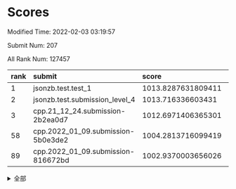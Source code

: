 # Scores

Modified Time: 2022-02-03 03:19:57

Submit Num: 207

All Rank Num: 127457

| rank |               submit               |       score        |       sigma        | pk_num |
| :--- | :--------------------------------- | :----------------- | :----------------- | :----- |
| 1    | jsonzb.test.test_1                 | 1013.8287631809411 | 0.86931243072535   | 2459   |
| 2    | jsonzb.test.submission_level_4     | 1013.716336603431  | 0.82664128365856   | 2460   |
| 3    | cpp.21_12_24.submission-2b2ea0d7   | 1012.6971406365301 | 0.7864444820769374 | 2466   |
| 58   | cpp.2022_01_09.submission-5b0e3de2 | 1004.2813716099419 | 0.7180897794721735 | 2466   |
| 89   | cpp.2022_01_09.submission-816672bd | 1002.9370003656026 | 0.727706925984436  | 2461   |


<details>
<summary>全部</summary>

| rank |                 submit                 |       score        |       sigma        | pk_num |
| :--- | :------------------------------------- | :----------------- | :----------------- | :----- |
| 1    | jsonzb.test.test_1                     | 1013.8287631809411 | 0.86931243072535   | 2459   |
| 2    | jsonzb.test.submission_level_4         | 1013.716336603431  | 0.82664128365856   | 2460   |
| 3    | cpp.21_12_24.submission-2b2ea0d7       | 1012.6971406365301 | 0.7864444820769374 | 2466   |
| 4    | gobigger.level_3.submission_level_3_2  | 1012.4035587139233 | 0.8075822709317879 | 2462   |
| 5    | gobigger.level_3.submission_level_3_35 | 1011.6657492638197 | 0.7866607640422725 | 2461   |
| 6    | gobigger.level_3.submission_level_3_28 | 1011.3129986477055 | 0.7996701873675333 | 2468   |
| 7    | gobigger.level_3.submission_level_3_29 | 1011.306392763587  | 0.7911082860302033 | 2462   |
| 8    | gobigger.level_3.submission_level_3_18 | 1011.1313621827311 | 0.8000641782782001 | 2463   |
| 9    | gobigger.level_3.submission_level_3_30 | 1010.9326448994751 | 0.775096626360743  | 2464   |
| 10   | gobigger.level_3.submission_level_3_40 | 1010.8936851681834 | 0.7833870335420741 | 2460   |
| 11   | gobigger.level_3.submission_level_3_1  | 1010.8723861832636 | 0.7747434464056818 | 2459   |
| 12   | gobigger.level_3.submission_level_3_36 | 1010.8341166107772 | 0.7549362997731256 | 2465   |
| 13   | gobigger.level_3.submission_level_3_25 | 1010.8007125549509 | 0.7621559578447128 | 2461   |
| 14   | gobigger.level_3.submission_level_3_37 | 1010.6441575457064 | 0.7879786219147895 | 2462   |
| 15   | gobigger.level_3.submission_level_3_19 | 1010.6377112600401 | 0.7594867919376838 | 2460   |
| 16   | gobigger.level_3.submission_level_3_46 | 1010.5223308320507 | 0.7686960375339691 | 2465   |
| 17   | gobigger.level_3.submission_level_3_32 | 1010.4825594498027 | 0.7841244735680261 | 2467   |
| 18   | gobigger.level_3.submission_level_3_17 | 1010.4279377306563 | 0.7720278761537248 | 2464   |
| 19   | gobigger.level_3.submission_level_3_16 | 1010.3993907314739 | 0.7731576323198288 | 2462   |
| 20   | gobigger.level_3.submission_level_3_33 | 1010.3636506304505 | 0.7561783529161424 | 2460   |
| 21   | gobigger.level_3.submission_level_3_44 | 1010.1088212876786 | 0.7416108200908266 | 2458   |
| 22   | gobigger.level_3.submission_level_3_26 | 1010.1009385657202 | 0.7630858066760972 | 2465   |
| 23   | gobigger.level_3.submission_level_3_45 | 1010.0994476938404 | 0.7686237172633502 | 2465   |
| 24   | gobigger.level_3.submission_level_3_39 | 1010.0773313469409 | 0.7615607624184642 | 2466   |
| 25   | gobigger.level_3.submission_level_3_9  | 1010.0471459529919 | 0.7661601035672412 | 2464   |
| 26   | gobigger.level_3.submission_level_3_34 | 1009.982252859896  | 0.7379764753641317 | 2461   |
| 27   | gobigger.level_3.submission_level_3_24 | 1009.9218248914017 | 0.7881248560267426 | 2462   |
| 28   | gobigger.level_3.submission_level_3_49 | 1009.8849425880979 | 0.7606688671898688 | 2457   |
| 29   | gobigger.level_3.submission_level_3_14 | 1009.8213571972627 | 0.7653289297184386 | 2463   |
| 30   | gobigger.level_3.submission_level_3_8  | 1009.7683560033737 | 0.749088759908631  | 2464   |
| 31   | gobigger.level_3.submission_level_3_13 | 1009.7623930380927 | 0.7444531152287873 | 2459   |
| 32   | gobigger.level_3.submission_level_3_0  | 1009.760420360618  | 0.7547037175332498 | 2465   |
| 33   | gobigger.level_3.submission_level_3_15 | 1009.748625234972  | 0.7769675202785795 | 2459   |
| 34   | gobigger.level_3.submission_level_3_12 | 1009.712586214196  | 0.7524727768682513 | 2463   |
| 35   | gobigger.level_3.submission_level_3_7  | 1009.7073044071415 | 0.7472785292152813 | 2462   |
| 36   | gobigger.level_3.submission_level_3_47 | 1009.7005293548536 | 0.7432647549175307 | 2469   |
| 37   | gobigger.level_3.submission_level_3_23 | 1009.6792030324584 | 0.7694531014934797 | 2464   |
| 38   | gobigger.level_3.submission_level_3_22 | 1009.6080634619183 | 0.7549842834088328 | 2462   |
| 39   | gobigger.level_3.submission_level_3_11 | 1009.518069178627  | 0.742632814012736  | 2467   |
| 40   | gobigger.level_3.submission_level_3_48 | 1009.487393276397  | 0.7540781552901608 | 2467   |
| 41   | gobigger.level_3.submission_level_3_5  | 1009.4651042067508 | 0.7824718553432036 | 2462   |
| 42   | gobigger.level_3.submission_level_3_6  | 1009.4310380814783 | 0.7474146914674082 | 2459   |
| 43   | gobigger.level_3.submission_level_3_4  | 1009.3995324627613 | 0.7413782236527761 | 2465   |
| 44   | gobigger.level_3.submission_level_3_43 | 1009.2907169588295 | 0.755998549706371  | 2465   |
| 45   | gobigger.level_3.submission_level_3_27 | 1009.2499325915546 | 0.763393593546564  | 2463   |
| 46   | gobigger.level_3.submission_level_3_42 | 1009.2088565346036 | 0.7582084071988    | 2462   |
| 47   | gobigger.level_3.submission_level_3_10 | 1009.1807791318287 | 0.756069174111718  | 2463   |
| 48   | gobigger.level_3.submission_level_3_20 | 1009.1129631537333 | 0.7629019706015673 | 2464   |
| 49   | gobigger.level_3.submission_level_3_41 | 1008.7398735908405 | 0.7470877142677619 | 2461   |
| 50   | gobigger.level_3.submission_level_3_38 | 1008.6631698601207 | 0.7545817082675882 | 2460   |
| 51   | gobigger.level_3.submission_level_3_31 | 1008.3957337650937 | 0.7520823986187828 | 2464   |
| 52   | gobigger.level_3.submission_level_3_21 | 1008.0409022383446 | 0.726530685129028  | 2460   |
| 53   | gobigger.level_3.submission_level_3_3  | 1007.9633252599447 | 0.7405817509135171 | 2463   |
| 54   | gobigger.level_1.submission_level_1_32 | 1005.195180826974  | 0.73000453621533   | 2463   |
| 55   | gobigger.level_1.submission_level_1_48 | 1004.7779078441447 | 0.7275505079723964 | 2462   |
| 56   | gobigger.level_1.submission_level_1_24 | 1004.7409509287305 | 0.7226544186031928 | 2467   |
| 57   | gobigger.level_1.submission_level_1_17 | 1004.4670057063881 | 0.715706389866424  | 2462   |
| 58   | cpp.2022_01_09.submission-5b0e3de2     | 1004.2813716099419 | 0.7180897794721735 | 2466   |
| 59   | gobigger.level_1.submission_level_1_1  | 1004.0612948776374 | 0.7083533302626034 | 2462   |
| 60   | gobigger.level_1.submission_level_1_46 | 1004.0531383755831 | 0.7188285860451086 | 2460   |
| 61   | gobigger.level_1.submission_level_1_14 | 1004.0476256462512 | 0.7201431889815458 | 2466   |
| 62   | gobigger.level_1.submission_level_1_4  | 1004.033206424855  | 0.7246032721516472 | 2458   |
| 63   | gobigger.level_1.submission_level_1_41 | 1004.0244181973635 | 0.7216819098459315 | 2466   |
| 64   | gobigger.level_1.submission_level_1_31 | 1003.926246632705  | 0.7207826396313427 | 2461   |
| 65   | gobigger.level_1.submission_level_1_34 | 1003.8377352577736 | 0.7074216548643385 | 2464   |
| 66   | gobigger.level_1.submission_level_1_29 | 1003.7845181714948 | 0.7099124203553744 | 2465   |
| 67   | gobigger.level_1.submission_level_1_0  | 1003.774565786077  | 0.7233072798097364 | 2461   |
| 68   | gobigger.level_1.submission_level_1_15 | 1003.6862314459615 | 0.7250528801625069 | 2463   |
| 69   | gobigger.level_1.submission_level_1_7  | 1003.5721248180154 | 0.7125482632078676 | 2462   |
| 70   | gobigger.level_1.submission_level_1_8  | 1003.5239988364493 | 0.7104548012088077 | 2464   |
| 71   | gobigger.level_1.submission_level_1_10 | 1003.4782748401067 | 0.7191563367630212 | 2466   |
| 72   | gobigger.level_1.submission_level_1_5  | 1003.4701998268963 | 0.7119265817036691 | 2461   |
| 73   | gobigger.level_1.submission_level_1_23 | 1003.4212416653633 | 0.7214304067244262 | 2468   |
| 74   | gobigger.level_1.submission_level_1_9  | 1003.3839023358013 | 0.7222361537710976 | 2461   |
| 75   | gobigger.level_1.submission_level_1_40 | 1003.3728632586842 | 0.7206098715018262 | 2464   |
| 76   | gobigger.level_1.submission_level_1_16 | 1003.2559853655421 | 0.7270128520444019 | 2461   |
| 77   | gobigger.level_1.submission_level_1_25 | 1003.2394428871638 | 0.7188250249537337 | 2465   |
| 78   | gobigger.level_1.submission_level_1_47 | 1003.2353308765604 | 0.7131386895360369 | 2465   |
| 79   | gobigger.level_1.submission_level_1_12 | 1003.2221875147177 | 0.7184865342673052 | 2459   |
| 80   | gobigger.level_1.submission_level_1_49 | 1003.1770804177329 | 0.7194738051149091 | 2459   |
| 81   | gobigger.level_1.submission_level_1_36 | 1003.1713970883118 | 0.7125287435076991 | 2459   |
| 82   | gobigger.level_1.submission_level_1_42 | 1003.1314799229162 | 0.7150599491968116 | 2466   |
| 83   | gobigger.level_1.submission_level_1_2  | 1003.1301286373192 | 0.7227796727782501 | 2465   |
| 84   | gobigger.level_1.submission_level_1_30 | 1003.1155793472888 | 0.7213644570344661 | 2470   |
| 85   | gobigger.level_1.submission_level_1_39 | 1003.0808905486554 | 0.7269470884366896 | 2463   |
| 86   | gobigger.level_1.submission_level_1_35 | 1003.0701782323076 | 0.7267975965080502 | 2462   |
| 87   | gobigger.level_1.submission_level_1_3  | 1003.0016156894244 | 0.7159017048760067 | 2463   |
| 88   | gobigger.level_1.submission_level_1_37 | 1002.9558095657252 | 0.717617449611344  | 2459   |
| 89   | cpp.2022_01_09.submission-816672bd     | 1002.9370003656026 | 0.727706925984436  | 2461   |
| 90   | gobigger.level_1.submission_level_1_18 | 1002.8404188392784 | 0.7192786382269244 | 2461   |
| 91   | gobigger.level_1.submission_level_1_38 | 1002.8158116192038 | 0.7121210641869354 | 2456   |
| 92   | gobigger.level_1.submission_level_1_28 | 1002.6721429820371 | 0.714590538814724  | 2464   |
| 93   | gobigger.level_1.submission_level_1_11 | 1002.6205245851647 | 0.7181566689979901 | 2462   |
| 94   | gobigger.level_1.submission_level_1_20 | 1002.5767693382439 | 0.7096515780697793 | 2461   |
| 95   | gobigger.level_1.submission_level_1_44 | 1002.5255556290147 | 0.7131857423352721 | 2465   |
| 96   | gobigger.level_1.submission_level_1_27 | 1002.5037170555894 | 0.721984216214544  | 2460   |
| 97   | gobigger.level_1.submission_level_1_45 | 1002.4574574623242 | 0.7126341159739478 | 2463   |
| 98   | gobigger.level_1.submission_level_1_13 | 1002.446170149987  | 0.7133050958223573 | 2465   |
| 99   | gobigger.level_1.submission_level_1_21 | 1002.4263658236267 | 0.7175482031457736 | 2466   |
| 100  | gobigger.level_1.submission_level_1_43 | 1002.3971229499743 | 0.7215930415791797 | 2461   |
| 101  | gobigger.level_1.submission_level_1_19 | 1002.2681769559565 | 0.729178024151705  | 2460   |
| 102  | gobigger.level_1.submission_level_1_26 | 1002.1486528272117 | 0.7056202349013264 | 2468   |
| 103  | gobigger.level_1.submission_level_1_22 | 1002.0306552879414 | 0.7131848226789698 | 2466   |
| 104  | gobigger.level_1.submission_level_1_33 | 1001.7518656828357 | 0.7058681144796274 | 2463   |
| 105  | gobigger.level_1.submission_level_1_6  | 1001.7101769054551 | 0.7129957333944936 | 2462   |
| 106  | gobigger.random.submission_random_46   | 997.2818125534757  | 0.7001970257266704 | 2464   |
| 107  | gobigger.random.submission_random_12   | 996.8736788646207  | 0.7098335696143059 | 2463   |
| 108  | gobigger.random.submission_random_32   | 996.8202095592444  | 0.7042216948849929 | 2463   |
| 109  | gobigger.random.submission_random_38   | 996.7342350608544  | 0.7123375882955783 | 2463   |
| 110  | gobigger.random.submission_random_33   | 996.6346215852147  | 0.7122923258924743 | 2465   |
| 111  | gobigger.random.submission_random_21   | 996.6201881076449  | 0.7094774310196029 | 2457   |
| 112  | gobigger.random.submission_random_41   | 996.4860519899879  | 0.7205593357065062 | 2466   |
| 113  | gobigger.random.submission_random_36   | 996.4755138601432  | 0.708663909809485  | 2459   |
| 114  | gobigger.random.submission_random_5    | 996.4630363025968  | 0.7070298263812347 | 2469   |
| 115  | gobigger.random.submission_random_31   | 996.4438706251556  | 0.7100979435667565 | 2462   |
| 116  | gobigger.random.submission_random_22   | 996.4419442306495  | 0.7055816212686001 | 2463   |
| 117  | gobigger.random.submission_random_17   | 996.4204629027943  | 0.7071898583009729 | 2463   |
| 118  | gobigger.random.submission_random_45   | 996.3589411025281  | 0.6979582758901957 | 2458   |
| 119  | gobigger.random.submission_random_49   | 996.3210519177594  | 0.7112043655077801 | 2461   |
| 120  | gobigger.random.submission_random_14   | 996.3192762443744  | 0.7150876469939268 | 2464   |
| 121  | gobigger.random.submission_random_25   | 996.2796661785408  | 0.7055354215202804 | 2459   |
| 122  | gobigger.random.submission_random_9    | 996.2248221117082  | 0.7255954013876181 | 2466   |
| 123  | gobigger.random.submission_random_42   | 996.1799262440169  | 0.7256961838520982 | 2464   |
| 124  | gobigger.random.submission_random_34   | 996.1457151844689  | 0.7086741823878351 | 2460   |
| 125  | gobigger.random.submission_random_24   | 996.016639157578   | 0.7082297450726562 | 2466   |
| 126  | gobigger.random.submission_random_2    | 995.9579746485554  | 0.7054973221540816 | 2462   |
| 127  | gobigger.random.submission_random_29   | 995.9207666997054  | 0.7051512787238216 | 2464   |
| 128  | gobigger.random.submission_random_6    | 995.8729320659388  | 0.7074066832127407 | 2463   |
| 129  | gobigger.random.submission_random_10   | 995.8401569859003  | 0.7104567385374874 | 2462   |
| 130  | gobigger.random.submission_random_19   | 995.8200715635802  | 0.6995383359415469 | 2466   |
| 131  | gobigger.random.submission_random_35   | 995.7674071385125  | 0.7449412135153844 | 2465   |
| 132  | gobigger.random.submission_random_16   | 995.7441640184065  | 0.7153103233998994 | 2463   |
| 133  | gobigger.random.submission_random_30   | 995.6580214297913  | 0.7090068247685596 | 2462   |
| 134  | gobigger.random.submission_random_48   | 995.6226845397757  | 0.7060124395485047 | 2467   |
| 135  | gobigger.random.submission_random_47   | 995.6191353735519  | 0.7028204311329487 | 2465   |
| 136  | gobigger.random.submission_random_4    | 995.5588145741228  | 0.7221272823469002 | 2467   |
| 137  | gobigger.random.submission_random_8    | 995.4764946137083  | 0.7156322022048748 | 2463   |
| 138  | gobigger.random.submission_random_27   | 995.4728815481308  | 0.7157311031865912 | 2461   |
| 139  | gobigger.random.submission_random_44   | 995.4033314745601  | 0.7110725956406581 | 2463   |
| 140  | gobigger.random.submission_random_18   | 995.3752176899136  | 0.714149469662861  | 2460   |
| 141  | gobigger.random.submission_random_28   | 995.3671494158697  | 0.7079527404043575 | 2458   |
| 142  | gobigger.random.submission_random_40   | 995.3365855020775  | 0.7292043612841534 | 2465   |
| 143  | gobigger.random.submission_random_11   | 995.3259602111381  | 0.7240984405131816 | 2469   |
| 144  | gobigger.random.submission_random_23   | 995.3225149687619  | 0.7141487519943011 | 2462   |
| 145  | gobigger.random.submission_random_13   | 995.236264952412   | 0.6956302386966206 | 2463   |
| 146  | gobigger.random.submission_random_26   | 995.130469422437   | 0.7040275361704941 | 2460   |
| 147  | gobigger.random.submission_random_43   | 995.0665381591871  | 0.7123023709937472 | 2462   |
| 148  | gobigger.random.submission_random_37   | 995.0281310908978  | 0.7149100875302907 | 2464   |
| 149  | gobigger.random.submission_random_15   | 995.021235073748   | 0.7095103053422109 | 2462   |
| 150  | gobigger.random.submission_random_7    | 995.0205560654553  | 0.703802522280692  | 2463   |
| 151  | gobigger.random.submission_random_20   | 994.9572821377491  | 0.7313725454167261 | 2458   |
| 152  | gobigger.random.submission_random_1    | 994.9339031299423  | 0.7104946038624338 | 2463   |
| 153  | gobigger.random.submission_random_3    | 994.4057363435062  | 0.7216348140162617 | 2465   |
| 154  | gobigger.random.submission_random_39   | 994.3656586284841  | 0.7209029220641548 | 2463   |
| 155  | gobigger.level_2.submission_level_2_1  | 994.3226653532444  | 0.7085482815663268 | 2466   |
| 156  | gobigger.level_2.submission_level_2_31 | 994.2955132378577  | 0.7317432079728482 | 2469   |
| 157  | gobigger.random.submission_random_0    | 993.7664505639639  | 0.7329638082899457 | 2461   |
| 158  | gobigger.level_2.submission_level_2_39 | 993.517431068851   | 0.7272736873588971 | 2463   |
| 159  | gobigger.level_2.submission_level_2_11 | 993.4556399600739  | 0.7416483104995572 | 2464   |
| 160  | gobigger.level_2.submission_level_2_37 | 993.4309658553266  | 0.7376991808030474 | 2457   |
| 161  | gobigger.level_2.submission_level_2_36 | 993.1620537113457  | 0.7477997703959047 | 2461   |
| 162  | gobigger.level_2.submission_level_2_4  | 993.0790162993778  | 0.7319496401189313 | 2460   |
| 163  | gobigger.level_2.submission_level_2_8  | 993.0476540027611  | 0.7234352708803977 | 2463   |
| 164  | gobigger.level_2.submission_level_2_27 | 992.931753362789   | 0.7448359916928096 | 2469   |
| 165  | gobigger.level_2.submission_level_2_40 | 992.8827526113988  | 0.7281778853650361 | 2462   |
| 166  | gobigger.level_2.submission_level_2_23 | 992.8590023392265  | 0.742308604463512  | 2464   |
| 167  | gobigger.level_2.submission_level_2_41 | 992.8415759710734  | 0.7184932465189418 | 2462   |
| 168  | gobigger.level_2.submission_level_2_33 | 992.8039203181976  | 0.7390294445058302 | 2463   |
| 169  | gobigger.level_2.submission_level_2_10 | 992.7391319987514  | 0.73540026716985   | 2465   |
| 170  | gobigger.level_2.submission_level_2_29 | 992.7242842619409  | 0.7392981129137502 | 2465   |
| 171  | gobigger.level_2.submission_level_2_34 | 992.7132975511003  | 0.7336664367285874 | 2458   |
| 172  | gobigger.level_2.submission_level_2_30 | 992.708487664383   | 0.738607682386436  | 2463   |
| 173  | gobigger.level_2.submission_level_2_26 | 992.5837874789042  | 0.7156254237734876 | 2463   |
| 174  | gobigger.level_2.submission_level_2_20 | 992.5550268137597  | 0.7367185595232943 | 2461   |
| 175  | gobigger.level_2.submission_level_2_5  | 992.5465709261297  | 0.7210751765723267 | 2458   |
| 176  | gobigger.level_2.submission_level_2_0  | 992.5267131574963  | 0.7450324383020266 | 2468   |
| 177  | gobigger.level_2.submission_level_2_24 | 992.525045845003   | 0.743656383774185  | 2467   |
| 178  | gobigger.level_2.submission_level_2_16 | 992.5046082497483  | 0.7416569133879535 | 2464   |
| 179  | gobigger.level_2.submission_level_2_14 | 992.4423161130106  | 0.7361279463884467 | 2470   |
| 180  | gobigger.level_2.submission_level_2_9  | 992.3803729200617  | 0.7514968238678024 | 2461   |
| 181  | gobigger.level_2.submission_level_2_6  | 992.264282766089   | 0.7290396379332443 | 2463   |
| 182  | gobigger.level_2.submission_level_2_2  | 992.1234079866374  | 0.7420599778485708 | 2461   |
| 183  | gobigger.level_2.submission_level_2_45 | 992.1037725521023  | 0.744466236559279  | 2462   |
| 184  | gobigger.level_2.submission_level_2_7  | 992.0846289514201  | 0.7379635914610005 | 2459   |
| 185  | gobigger.level_2.submission_level_2_19 | 991.981426019208   | 0.7256193624709474 | 2462   |
| 186  | gobigger.level_2.submission_level_2_15 | 991.9634891545836  | 0.7477642324195843 | 2455   |
| 187  | gobigger.level_2.submission_level_2_48 | 991.9533658452422  | 0.7548108496676342 | 2463   |
| 188  | gobigger.level_2.submission_level_2_35 | 991.9463936646151  | 0.7470997194554174 | 2466   |
| 189  | gobigger.level_2.submission_level_2_44 | 991.8485142713793  | 0.7557115196658802 | 2461   |
| 190  | gobigger.level_2.submission_level_2_21 | 991.7116121280634  | 0.7451397270210083 | 2462   |
| 191  | gobigger.level_2.submission_level_2_28 | 991.6637803510661  | 0.7477162154352218 | 2464   |
| 192  | gobigger.level_2.submission_level_2_22 | 991.6124741688444  | 0.7421911686784518 | 2467   |
| 193  | gobigger.level_2.submission_level_2_3  | 991.6010260220748  | 0.7372449840535938 | 2468   |
| 194  | gobigger.level_2.submission_level_2_17 | 991.5705868523221  | 0.7553426629983484 | 2463   |
| 195  | gobigger.level_2.submission_level_2_43 | 991.5360995459131  | 0.7431613245585652 | 2466   |
| 196  | gobigger.level_2.submission_level_2_42 | 991.4881834873095  | 0.759928973720742  | 2459   |
| 197  | gobigger.level_2.submission_level_2_49 | 991.3993076654865  | 0.7565236539677632 | 2461   |
| 198  | gobigger.level_2.submission_level_2_18 | 991.3720592052036  | 0.7667853824800065 | 2464   |
| 199  | gobigger.level_2.submission_level_2_32 | 991.1750648837015  | 0.7532254748883884 | 2465   |
| 200  | gobigger.level_2.submission_level_2_25 | 990.8003692555607  | 0.7542458720862818 | 2462   |
| 201  | gobigger.level_2.submission_level_2_13 | 990.7015657361516  | 0.7541685999577757 | 2460   |
| 202  | gobigger.level_2.submission_level_2_47 | 990.5014478289312  | 0.770507820752271  | 2464   |
| 203  | gobigger.level_2.submission_level_2_46 | 990.4374134488988  | 0.7487866645107367 | 2467   |
| 204  | gobigger.level_2.submission_level_2_12 | 990.3173019881605  | 0.7874681681431179 | 2467   |
| 205  | gobigger.level_2.submission_level_2_38 | 990.153894803003   | 0.7692696826739424 | 2467   |
| 206  | gobigger.none.submission_none_0        | 976.0174423550262  | 1.4648614144101169 | 2461   |
| 207  | gobigger.none.submission_none_1        | 975.948677418492   | 1.4326659998812672 | 2465   |

</details>